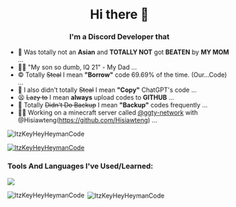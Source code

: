<h1 align="center">Hi there 👋</h1>
<h3 align="center">I'm a Discord Developer that</h3>

- 🧒 Was totally not an **Asian** and **TOTALLY NOT** got **BEATEN** by **MY MOM** ...
- 🤦‍♂️ "My son so dumb, IQ 21" - My Dad ...
- © Totally ~~Steal~~ I mean **"Borrow"** code 69.69% of the time. (Our...Code) ...
- 🧠 I also didn't totally ~~Steal~~ I mean **"Copy"** ChatGPT's code ...
- 😫 ~~Lazy to~~ I mean **always** upload codes to **GITHUB** ...
- 🦆 Totally ~~Didn't Do Backup~~ I mean **"Backup"** codes frequently ...
-  👨‍💻 Working on a minecraft server called [@ggty-network](https://github.com/ggty-network) with @Hisiawteng(https://github.com/Hisiawteng) ...



<p align="left"> <img src="https://komarev.com/ghpvc/?username=ItzKeyHeyHeymanCode&label=Profile%20views&color=0e75b6&style=flat" alt="ItzKeyHeyHeymanCode" /> </p>

<p align="left"> <a href="https://github.com/ryo-ma/github-profile-trophy"><img src="https://github-profile-trophy.vercel.app/?username=ItzKeyHeyHeymanCode" alt="ItzKeyHeyHeymanCode" /></a> </p>

<p align="left">
</p>

<h3 align="left">Tools And Languages I've Used/Learned:</h3>
<p align="left"><img src='https://skillicons.dev/icons?i=vscode,js,nodejs,py,html,css,ts'/></p>

<p><img align="left" src="https://github-readme-stats.vercel.app/api/top-langs?username=ItzKeyHeyHeymanCode&show_icons=true&locale=en&layout=compact" alt="ItzKeyHeyHeymanCode" /></p>

<p>&nbsp;<img align="center" src="https://github-readme-stats.vercel.app/api?username=ItzKeyHeyHeymanCode&show_icons=true&locale=en" alt="ItzKeyHeyHeymanCode" /></p>
